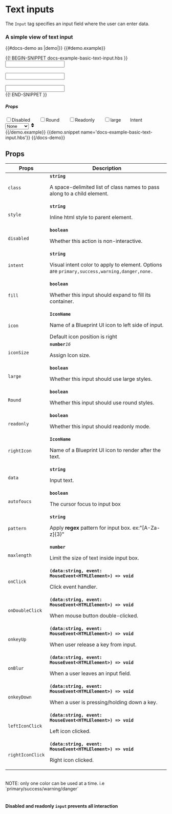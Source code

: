 # Text inputs
<div class='bp3-running-text bp3-text-large'>
  The <code>Input</code> tag specifies an input field where the user can enter data.
</div>

### A simple view of text input

{{#docs-demo as |demo|}}
{{#demo.example}}
<div class="demo-container">
  <div class="docs-example-frame docs-example-frame-row">
    <div class="docs-example">
      {{! BEGIN-SNIPPET docs-example-basic-text-input.hbs }}
      <div style='width:40%'>
        <Input @data='hiii...' @icon='filter' @placeholder='Any text....' @rightIcon='lock'></Input>
      </div> <br>
      <div style='width:40%'>
        <Input @data='hiii...' @success=true @round=true @placeholder='Any text....' @rightIcon='lock'></Input>
      </div> <br>
      <div>
        <Input @autofocus=true @placeholder='enter any text...' @data='' @disabled={{isDisabled}} @intent={{intent}}
          @round={{isRound}} @readonly={{isReadOnly}} @large={{isLarge}} @onkeyDown={{action 'onkeyDown'}}>
        </Input>
      </div>
      {{! END-SNIPPET }}
    </div>
    <div class="docs-example-options">
      <h5 class="bp3-heading">Props</h5>
      <label class="bp3-control bp3-switch" style='padding-right:25px'><input type="checkbox" value="on"
          onclick={{action 'disableFun' }}><span class="bp3-control-indicator"></span>Disabled</label>
      <label class="bp3-control bp3-switch" style='padding-right:25px'><input type="checkbox" value="on"><span
          class="bp3-control-indicator" onclick={{action 'roundFun' }}></span>Round</label>
      <label class="bp3-control bp3-switch" style='padding-right:25px'><input type="checkbox" value="on"><span
          class="bp3-control-indicator" onclick={{action 'readOnlyFun' }}></span>Readonly</label>
      <label class="bp3-control bp3-switch" style='padding-right:25px'><input type="checkbox" value="on"><span
          class="bp3-control-indicator" onclick={{action 'largeFun' }}></span>large</label>
       <label class="bp3-label">Intent
                <div class="bp3-html-select">
                  <select onchange={{action "selectIntent"}}>
                        <option label="None" value="none">None</option>
                        <option label="Primary" value="primary">Primary</option>
                        <option label="Success" value="success">Success</option>
                        <option label="Warning" value="warning">Warning</option>
                        <option label="Danger" value="danger">Danger</option>
                  </select>
                  <span icon="double-caret-vertical" class="bp3-icon bp3-icon-double-caret-vertical"><svg data-icon="double-caret-vertical" width="16" height="16" viewBox="0 0 16 16"><desc>double-caret-vertical</desc><path d="M5 7h6a1.003 1.003 0 0 0 .71-1.71l-3-3C8.53 2.11 8.28 2 8 2s-.53.11-.71.29l-3 3A1.003 1.003 0 0 0 5 7zm6 2H5a1.003 1.003 0 0 0-.71 1.71l3 3c.18.18.43.29.71.29s.53-.11.71-.29l3-3A1.003 1.003 0 0 0 11 9z" fill-rule="evenodd"></path></svg></span>
                </div>
            </label>
    </div>
  </div>
</div>
{{/demo.example}}
{{demo.snippet name='docs-example-basic-text-input.hbs'}}
<!-- {{demo.snippet label='component.ts' name='docs-example-basic-text-input.ts'}} -->
{{/docs-demo}}

## Props


<div class="docs-modifiers-table bp3-running-text">
  <table class="bp3-html-table">
    <thead>
      <tr>
        <th>Props</th>
        <th>Description</th>
      </tr>
    </thead>
    <tbody>
      <tr>
        <td class="docs-prop-name"><code>class</code></td>
        <td class="docs-prop-details"><code
            class="docs-prop-type"><strong>string</strong><em class="docs-prop-default bp3-text-muted"></em></code>
          <div class="docs-prop-description">
            <div class="docs-section">
              <div class="bp3-running-text">
                <p>A space-delimited list of class names to pass along to a child element.</p>
              </div>
            </div>
          </div>
        </td>
      </tr>
      <tr>
        <td class="docs-prop-name"><code>style</code></td>
        <td class="docs-prop-details"><code
            class="docs-prop-type"><strong>string</strong><em class="docs-prop-default bp3-text-muted"></em></code>
          <div class="docs-prop-description">
            <div class="docs-section">
              <div class="bp3-running-text">
                <p>Inline html style to parent element.</p>
              </div>
            </div>
          </div>
        </td>
      </tr>
      <tr>
        <td class="docs-prop-name"><code>disabled</code></td>
        <td class="docs-prop-details"><code
            class="docs-prop-type"><strong>boolean</strong><em class="docs-prop-default bp3-text-muted"></em></code>
          <div class="docs-prop-description">
            <div class="docs-section">
              <div class="bp3-running-text">
                <p>Whether this action is non-interactive.</p>
              </div>
            </div>
          </div>
        </td>
      </tr>
      <tr>
        <td class="docs-prop-name"><code>intent</code></td>
        <td class="docs-prop-details">
          <code class="docs-prop-type"><strong>string</strong><em class="docs-prop-default bp3-text-muted"></em></code>
          <div class="docs-prop-description">
            <div class="docs-section">
              <div class="bp3-running-text">
                <p>Visual intent color to apply to element. Options are
                  <code>primary,success,warning,danger,none.</code></p>
              </div>
            </div>
          </div>
        </td>
      </tr>
      <tr>
        <td class="docs-prop-name"><code>fill</code></td>
        <td class="docs-prop-details"><code
            class="docs-prop-type"><strong>boolean</strong><em class="docs-prop-default bp3-text-muted"></em></code>
          <div class="docs-prop-description">
            <div class="docs-section">
              <div class="bp3-running-text">
                <p>Whether this input should expand to fill its container.</p>
              </div>
            </div>
          </div>
          <div class="docs-prop-tags"></div>
        </td>
      </tr>
      <tr>
        <td class="docs-prop-name"><code>icon</code></td>
        <td class="docs-prop-details"><code
            class="docs-prop-type"><strong>IconName </strong><em class="docs-prop-default bp3-text-muted"></em></code>
          <div class="docs-prop-description">
            <div class="docs-section">
              <div class="bp3-running-text">
                <p>Name of a Blueprint UI icon to left side of input.</p>
              </div>
            </div>
          </div>
          <div class="docs-prop-tags"><span class="bp3-tag bp3-minimal"><span
                class="bp3-text-overflow-ellipsis bp3-fill">
                Default icon position is right</span></span></div>
        </td>
      </tr>
      <tr>
        <td class="docs-prop-name"><code>iconSize</code></td>
        <td class="docs-prop-details"><code
            class="docs-prop-type"><strong>number</strong><em class="docs-prop-default bp3-text-muted">16</em></code>
          <div class="docs-prop-description">
            <div class="docs-section">
              <div class="bp3-running-text">
                <p>Assign Icon size.</p>
              </div>
            </div>
          </div>
        </td>
      </tr>
      <tr>
        <td class="docs-prop-name"><code>large</code></td>
        <td class="docs-prop-details"><code
            class="docs-prop-type"><strong>boolean</strong><em class="docs-prop-default bp3-text-muted"></em></code>
          <div class="docs-prop-description">
            <div class="docs-section">
              <div class="bp3-running-text">
                <p>Whether this input should use large styles.</p>
              </div>
            </div>
          </div>
          <div class="docs-prop-tags"></div>
        </td>
      </tr>
      <tr>
        <td class="docs-prop-name"><code>Round</code></td>
        <td class="docs-prop-details"><code
            class="docs-prop-type"><strong>boolean</strong><em class="docs-prop-default bp3-text-muted"></em></code>
          <div class="docs-prop-description">
            <div class="docs-section">
              <div class="bp3-running-text">
                <p>Whether this input should use round styles.</p>
              </div>
            </div>
          </div>
          <div class="docs-prop-tags"></div>
        </td>
      </tr>
      <tr>
        <td class="docs-prop-name"><code>readonly</code></td>
        <td class="docs-prop-details"><code
            class="docs-prop-type"><strong>boolean</strong><em class="docs-prop-default bp3-text-muted"></em></code>
          <div class="docs-prop-description">
            <div class="docs-section">
              <div class="bp3-running-text">
                <p>Whether this input should readonly mode.</p>
              </div>
            </div>
          </div>
          <div class="docs-prop-tags"></div>
        </td>
      </tr>
      <tr>
        <td class="docs-prop-name"><code>rightIcon</code></td>
        <td class="docs-prop-details"><code
            class="docs-prop-type"><strong>IconName</strong><em class="docs-prop-default bp3-text-muted"></em></code>
          <div class="docs-prop-description">
            <div class="docs-section">
              <div class="bp3-running-text">
                <p>Name of a Blueprint UI icon to render after the text.</p>
              </div>
            </div>
          </div>
          <div class="docs-prop-tags"></div>
        </td>
      </tr>
      <tr>
        <td class="docs-prop-name"><code>data</code></td>
        <td class="docs-prop-details"><code
            class="docs-prop-type"><strong>string</strong><em class="docs-prop-default bp3-text-muted"></em></code>
          <div class="docs-prop-description">
            <div class="docs-section">
              <div class="bp3-running-text">
                <p>Input text.</p>
              </div>
            </div>
          </div>
        </td>
      </tr>
      <tr>
        <td class="docs-prop-name"><code>autofoucs</code></td>
        <td class="docs-prop-details"><code class="docs-prop-type"><strong>boolean</strong> </code>
          <div class="docs-prop-description">
            <div class="docs-section">
              <div class="bp3-running-text">
                <p> The cursor focus to input box
                </p>
              </div>
            </div>
          </div>
          <div class="docs-prop-tags"></div>
        </td>
      </tr>
      <tr>
        <td class="docs-prop-name"><code>pattern</code></td>
        <td class="docs-prop-details"><code class="docs-prop-type"><strong>string</strong></code>
          <div class="docs-prop-description">
            <div class="docs-section">
              <div class="bp3-running-text">
                <p> Apply <strong>regex</strong> pattern for input box. ex:"[A-Za-z]{3}"
                </p>
              </div>
            </div>
          </div>
          <div class="docs-prop-tags"></div>
        </td>
      </tr>
      <tr>
        <td class="docs-prop-name"><code>maxlength</code></td>
        <td class="docs-prop-details"><code class="docs-prop-type"><strong>number</strong></code>
          <div class="docs-prop-description">
            <div class="docs-section">
              <div class="bp3-running-text">
                <p> Limit the size of text inside input box.
                </p>
              </div>
            </div>
          </div>
          <div class="docs-prop-tags"></div>
        </td>
      </tr>
      <tr>
        <td class="docs-prop-name"><code>onClick</code></td>
        <td class="docs-prop-details"><code
            class="docs-prop-type"><strong>(data:string, event: MouseEvent&lt;HTMLElement&gt;) =&gt; void</strong><em class="docs-prop-default bp3-text-muted"></em></code>
          <div class="docs-prop-description">
            <div class="docs-section">
              <div class="bp3-running-text">
                <p>Click event handler.</p>
              </div>
            </div>
          </div>
        </td>
      </tr>
      <tr>
        <td class="docs-prop-name"><code>onDoubleClick</code></td>
        <td class="docs-prop-details"><code
            class="docs-prop-type"><strong>(data:string, event: MouseEvent&lt;HTMLElement&gt;) =&gt; void</strong><em class="docs-prop-default bp3-text-muted"></em></code>
          <div class="docs-prop-description">
            <div class="docs-section">
              <div class="bp3-running-text">
                <p>When mouse button double-clicked.</p>
              </div>
            </div>
          </div>
        </td>
      </tr>
      <tr>
        <td class="docs-prop-name"><code>onkeyUp</code></td>
        <td class="docs-prop-details"><code
            class="docs-prop-type"><strong>(data:string, event: MouseEvent&lt;HTMLElement&gt;) =&gt; void</strong><em class="docs-prop-default bp3-text-muted"></em></code>
          <div class="docs-prop-description">
            <div class="docs-section">
              <div class="bp3-running-text">
                <p> When user release a key from input.</p>
              </div>
            </div>
          </div>
        </td>
      </tr>
      <tr>
        <td class="docs-prop-name"><code>onBlur</code></td>
        <td class="docs-prop-details"><code
            class="docs-prop-type"><strong>(data:string, event: MouseEvent&lt;HTMLElement&gt;) =&gt; void</strong><em class="docs-prop-default bp3-text-muted"></em></code>
          <div class="docs-prop-description">
            <div class="docs-section">
              <div class="bp3-running-text">
                <p> When a user leaves an input field.</p>
              </div>
            </div>
          </div>
        </td>
      </tr>
      <tr>
        <td class="docs-prop-name"><code>onkeyDown</code></td>
        <td class="docs-prop-details"><code
            class="docs-prop-type"><strong>(data:string, event: MouseEvent&lt;HTMLElement&gt;) =&gt; void</strong><em class="docs-prop-default bp3-text-muted"></em></code>
          <div class="docs-prop-description">
            <div class="docs-section">
              <div class="bp3-running-text">
                <p> When a user is pressing/holding down a key.</p>
              </div>
            </div>
          </div>
        </td>
      </tr>
      <tr>
        <td class="docs-prop-name"><code>leftIconClick</code></td>
        <td class="docs-prop-details"><code
            class="docs-prop-type"><strong>(data:string, event: MouseEvent&lt;HTMLElement&gt;) =&gt; void</strong><em class="docs-prop-default bp3-text-muted"></em></code>
          <div class="docs-prop-description">
            <div class="docs-section">
              <div class="bp3-running-text">
                <p>Left icon clicked.</p>
              </div>
            </div>
          </div>
        </td>
      </tr>
      <tr>
        <td class="docs-prop-name"><code>rightIconClick</code></td>
        <td class="docs-prop-details"><code
            class="docs-prop-type"><strong>(data:string, event: MouseEvent&lt;HTMLElement&gt;) =&gt; void</strong><em class="docs-prop-default bp3-text-muted"></em></code>
          <div class="docs-prop-description">
            <div class="docs-section">
              <div class="bp3-running-text">
                <p> Right icon clicked.</p>
              </div>
            </div>
          </div>
        </td>
      </tr>
    </tbody>
  </table>
  <br>
  <div class="docs-prop-tags"><span class="bp3-tag bp3-minimal"><span class="bp3-text-overflow-ellipsis bp3-fill">
        NOTE: only one color can be used at a time. i.e `primary/success/warning/danger`</span></span></div>
  <br>
  <div class="bp3-callout bp3-intent-danger ">
    <h4 class="bp3-heading">
      <Icon @icon='error' @iconSize=20 /> Disabled and readonly <code>input</code>
      prevents all interaction</h4>
  </div>

</div>